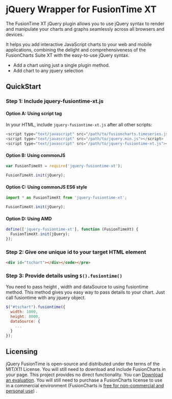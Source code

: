 # jQuery Wrapper for FusionTime XT

The FusionTime XT jQuery plugin allows you to use jQuery syntax to render and manipulate your charts and graphs seamlessly across all browsers and devices.

It helps you add interactive JavaScript charts to your web and mobile applications, combining the delight and comprehensiveness of the FusionCharts Suite XT with the easy-to-use jQuery syntax.

- Add a chart using just a single plugin method.
- Add chart to any jquery selection

## QuickStart

### Step 1: Include jquery-fusiontime-xt.js

#### Option A: Using script tag

In your HTML, include `jquery-fusiontime-xt.js` after all other scripts:
```javascript
<script type="text/javascript" src="/path/to/fusioncharts.timeseries.js"></script>
<script type="text/javascript" src="/path/to/jquery.min.js"></script>
<script type="text/javascript" src="/path/to/jquery-fusiontime-xt.js"></script>
```

#### Option B: Using commonJS

```javascript
var FusionTimeXt = require('jquery-fusiontime-xt');

FusionTimeXt.init(jQuery);
```

#### Option C: Using commonJS ES6 style

```javascript
import * as FusionTimeXt from 'jquery-fusiontime-xt';

FusionTimeXt.init(jQuery);
```

#### Option D: Using AMD

```javascript
define(['jquery-fusiontime-xt'], function (FusionTimeXt) {
  FusionTimeXt.init(jQuery);
});
```

### Step 2: Give one unique id to your target HTML element

```html
<div id="tschart"></div></code></pre>
```

### Step 3: Provide details using `$().fusiontime()`

You need to pass height , width and dataSource to using fusiontime method. This method gives you easy way to pass details to your chart. Just call fusiontime with any jquery object.

```javascript
$("#tschart").fusiontime({
  width: 1000,
  height: 8000,
  dataSource: {
    ...
  }
});
```

## Licensing

jQuery FusionTime is open-source and distributed under the terms of the MIT/X11 License. You will still need to download and include FusionCharts in your page. This project provides no direct functionality. You can <a href="http://fusioncharts.com/download/">Download an evaluation</a>.
  You will still need to purchase a FusionCharts license to use in a commercial environment (FusionCharts is <a href="http://www.fusioncharts.com/download/free/">free for non-commercial and personal use</a>) .</p>
